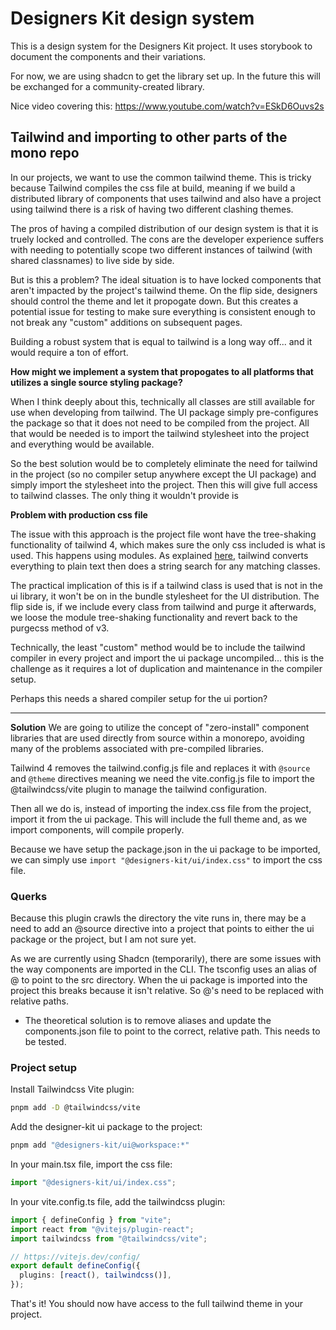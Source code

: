 # Designers Kit design system

This is a design system for the Designers Kit project. It uses storybook to document the components and their variations.

For now, we are using shadcn to get the library set up. In the future this will be exchanged for a community-created library.

Nice video covering this:
https://www.youtube.com/watch?v=ESkD6Ouvs2s

## Tailwind and importing to other parts of the mono repo

In our projects, we want to use the common tailwind theme. This is tricky because Tailwind compiles the css file at build, meaning if we build a distributed library of components that uses tailwind and also have a project using tailwind there is a risk of having two different clashing themes.

The pros of having a compiled distribution of our design system is that it is truely locked and controlled.
The cons are the developer experience suffers with needing to potentially scope two different instances of tailwind (with shared classnames) to live side by side.

But is this a problem? The ideal situation is to have locked components that aren't impacted by the project's tailwind theme. On the flip side, designers should control the theme and let it propogate down. But this creates a potential issue for testing to make sure everything is consistent enough to not break any "custom" additions on subsequent pages.

Building a robust system that is equal to tailwind is a long way off... and it would require a ton of effort.

**How might we implement a system that propogates to all platforms that utilizes a single source styling package?**

When I think deeply about this, technically all classes are still available for use when developing from tailwind. The UI package simply pre-configures the package so that it does not need to be compiled from the project. All that would be needed is to import the tailwind stylesheet into the project and everything would be available.

So the best solution would be to completely eliminate the need for tailwind in the project (so no compiler setup anywhere except the UI package) and simply import the stylesheet into the project. Then this will give full access to tailwind classes. The only thing it wouldn't provide is

**Problem with production css file**

The issue with this approach is the project file wont have the tree-shaking functionality of tailwind 4, which makes sure the only css included is what is used. This happens using modules. As explained [here](https://tailwindcss.com/docs/detecting-classes-in-source-files), tailwind converts everything to plain text then does a string search for any matching classes.

The practical implication of this is if a tailwind class is used that is not in the ui library, it won't be on in the bundle stylesheet for the UI distribution. The flip side is, if we include every class from tailwind and purge it afterwards, we loose the module tree-shaking functionality and revert back to the purgecss method of v3.

Technically, the least "custom" method would be to include the tailwind compiler in every project and import the ui package uncompiled... this is the challenge as it requires a lot of duplication and maintenance in the compiler setup.

Perhaps this needs a shared compiler setup for the ui portion?

---

**Solution**
We are going to utilize the concept of "zero-install" component libraries that are used directly from source within a monorepo, avoiding many of the problems associated with pre-compiled libraries.

Tailwind 4 removes the tailwind.config.js file and replaces it with `@source` and `@theme` directives meaning we need the vite.config.js file to import the @tailwindcss/vite plugin to manage the tailwind configuration.

Then all we do is, instead of importing the index.css file from the project, import it from the ui package. This will include the full theme and, as we import components, will compile properly.

Because we have setup the package.json in the ui package to be imported, we can simply use `import "@designers-kit/ui/index.css"` to import the css file.

### Querks

Because this plugin crawls the directory the vite runs in, there may be a need to add an @source directive into a project that points to either the ui package or the project, but I am not sure yet.

As we are currently using Shadcn (temporarily), there are some issues with the way components are imported in the CLI. The tsconfig uses an alias of @ to point to the src directory. When the ui package is imported into the project this breaks because it isn't relative. So @'s need to be replaced with relative paths.

- The theoretical solution is to remove aliases and update the components.json file to point to the correct, relative path. This needs to be tested.

### Project setup

Install Tailwindcss Vite plugin:

```bash
pnpm add -D @tailwindcss/vite
```

Add the designer-kit ui package to the project:

```bash
pnpm add "@designers-kit/ui@workspace:*"
```

In your main.tsx file, import the css file:

```typescript
import "@designers-kit/ui/index.css";
```

In your vite.config.ts file, add the tailwindcss plugin:

```typescript
import { defineConfig } from "vite";
import react from "@vitejs/plugin-react";
import tailwindcss from "@tailwindcss/vite";

// https://vitejs.dev/config/
export default defineConfig({
  plugins: [react(), tailwindcss()],
});
```

That's it! You should now have access to the full tailwind theme in your project.
